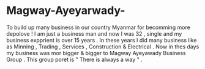 # Magway-Ayeyarwady-
To build up many business in our country Myanmar for becomming more depolove ! I am just a business man and now I was 32 , single and my business expprient is over 15 years . In these years I did many business like as Minning , Trading , Services , Construction &amp; Electrical . Now in thes days my business was mor bigger &amp; bigger to Magway Ayeyawady Business Group . This group poret is " There is always a way " . 
